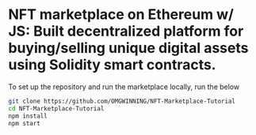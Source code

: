# NFT marketplace on Ethereum w/ JS: Built decentralized platform for buying/selling unique digital assets using Solidity smart contracts.


To set up the repository and run the marketplace locally, run the below
```bash
git clone https://github.com/OMGWINNING/NFT-Marketplace-Tutorial
cd NFT-Marketplace-Tutorial
npm install
npm start
```
